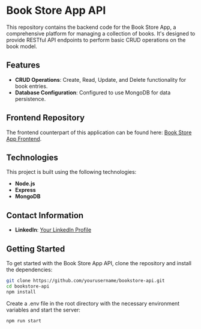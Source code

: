 # Book Store App API

This repository contains the backend code for the Book Store App, a comprehensive platform for managing a collection of books. It's designed to provide RESTful API endpoints to perform basic CRUD operations on the book model.

## Features

- **CRUD Operations**: Create, Read, Update, and Delete functionality for book entries.
- **Database Configuration**: Configured to use MongoDB for data persistence.

## Frontend Repository

The frontend counterpart of this application can be found here: [Book Store App Frontend](https://github.com/Nasko9/bookstore-app-frontend).

## Technologies

This project is built using the following technologies:

- **Node.js**
- **Express**
- **MongoDB**

## Contact Information

- **LinkedIn**: [Your LinkedIn Profile](https://www.linkedin.com/in/milos-naskovic/)

## Getting Started

To get started with the Book Store App API, clone the repository and install the dependencies:

```bash
git clone https://github.com/yourusername/bookstore-api.git
cd bookstore-api
npm install
```

Create a .env file in the root directory with the necessary environment variables and start the server:

```bash
npm run start
```
